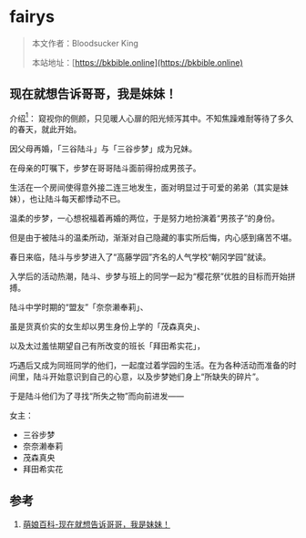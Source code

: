# fairys

> 本文作者：Bloodsucker King
>
> 本站地址：[https://bkbible.online](https://bkbible.online)

## 现在就想告诉哥哥，我是妹妹！
介绍[<sup>1</sup>](#refer-anchor-1)：
窥视你的侧颜，只见暖人心扉的阳光倾泻其中。不知焦躁难耐等待了多久的春天，就此开始。

因父母再婚，「三谷陆斗」与「三谷步梦」成为兄妹。

在母亲的叮嘱下，步梦在哥哥陆斗面前得扮成男孩子。

生活在一个房间使得意外接二连三地发生，面对明显过于可爱的弟弟（其实是妹妹），也让陆斗每天都悸动不已。

温柔的步梦，一心想祝福着再婚的两位，于是努力地扮演着“男孩子”的身份。

但是由于被陆斗的温柔所动，渐渐对自己隐藏的事实所后悔，内心感到痛苦不堪。

春日来临，陆斗与步梦进入了“高藤学园”齐名的人气学校“朝冈学园”就读。

入学后的活动热潮，陆斗、步梦与班上的同学一起为“樱花祭”优胜的目标而开始拼搏。


陆斗中学时期的“盟友”「奈奈濑奉莉」、

虽是货真价实的女生却以男生身份上学的「茂森真央」、

以及太过羞怯期望自己有所改变的班长「拜田希实花」，

巧遇后又成为同班同学的他们，一起度过着学园的生活。在为各种活动而准备的时间里，陆斗开始意识到自己的心意，以及步梦她们身上“所缺失的碎片”。

于是陆斗他们为了寻找“所失之物”而向前进发——

女主：
- 三谷步梦
- 奈奈濑奉莉
- 茂森真央
- 拜田希实花


## 参考
<a id="refer-anchor-1"></a>
1. [萌娘百科-现在就想告诉哥哥，我是妹妹！](https://mzh.moegirl.org.cn/%E7%8E%B0%E5%9C%A8%E5%B0%B1%E6%83%B3%E5%91%8A%E8%AF%89%E5%93%A5%E5%93%A5%EF%BC%8C%E6%88%91%E6%98%AF%E5%A6%B9%E5%A6%B9%EF%BC%81 )